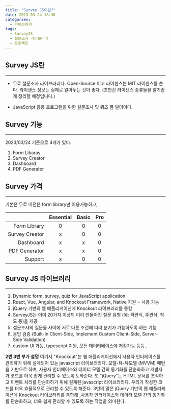 ```yaml
---
title: "Survey JS이란?"
date: 2023-03-24 18:36
categories:
  - 라이브러리
tags:
  - SurveyJS
  - 설문조사 라이브러리
  - 프로젝트
---
```


## Survey JS란 
---
- 무료 설문조사 라이브러리다.
    Open-Source 이고 라이센스는 MIT 라이센스를 쓴다.
    라이센스 정보는 실제로 알아두는 것이 좋다. 
    (조만간 라이센스 종류들을 알기쉽게 정리할 예정입니다.)

- JavaScript 응용 프로그램을 위한 설문조사 및 퀴즈 폼 빌더이다.

## Survey 기능 
---
2023/03/24 기준으로 4개가 있다.
1. Form Libaray
2. Survey Creator
3. Dashboard
4. PDF Generator

## Survey 가격
---
기본은 무료 버전은 form library만 이용가능하고, 

||Essential|Basic|Pro|
|--:|:--:|:--:|:--:|
|Form Library|0|0|0|
|Survey Creator|x|0|0|
|Dashboard|x|x|0|
|PDF Generator|x|x|0|
|Support|x|0|0|

## Survey JS 라이브러리
---
1. Dynamic form, survey, quiz for JavaScript application
2. React, Vue, Angular, and Knockout Framework,  Native 지원 = 사용 가능
3. jQuery 기반의 웹 애플리케이션에 Knockout 라이브러리를 통합
4. SurveyJS는 이미 20가지 이상의 미리 만들어진 질문 유형 
    (예: 객관식, 주관식, 척도 등)을 제공
5. 설문조사의 질문들 사이에 서로 다른 조건에 따라 분기가 가능하도록 하는 기능
6. 응답 검증 
    (Built-In Client-Side, Implement Custom Client-Side, Server-Side Validation)
7. custom UI 가능, typescript 지원,  모든 데이터베이스에 저장가능 등등.. 

**2번 3번 부가 설명**
여기서 "Knockout"는 웹 애플리케이션에서 사용자 인터페이스를 관리하기 위해 설계되어 있는 javascript 라이브러리다. 
모델-뷰-뷰모델 (MVVM) 패턴을 기반으로 하며, 사용자 인터페이스와 데이터 모델 간의 동기화를 단순화하고 개발자가 코드를 더욱 쉽게 관리할 수 있도록 도와준다.
또 "jQuery"는 HTML 문서를 조작하고 이벤트 처리를 단순화하기 위해 설계된 javascript 라이브러리다. 우리가 작성한 코드를 더욱 효율적으로 관리할 수 있도록 해준다.
3번의 말은
jQuery 기반의 웹 애플리케이션에 Knockout 라이브러리를 통합해 ,사용자 인터페이스와 데이터 모델 간의 동기화를 단순화하고, 더욱 쉽게 관리할 수 있도록 하는 작업을 의미한다. 





